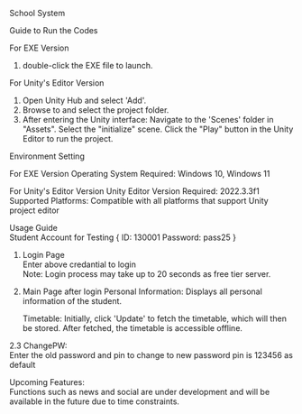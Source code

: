 School System

Guide to Run the Codes

For EXE Version
1. double-click the EXE file to launch.

For Unity's Editor Version
1. Open Unity Hub and select 'Add'.
2. Browse to and select the project folder.
3. After entering the Unity interface:
Navigate to the 'Scenes' folder in "Assets".
Select the "initialize" scene.
Click the "Play" button in the Unity Editor to run the project.

Environment Setting

For EXE Version
Operating System Required: Windows 10, Windows 11

For Unity's Editor Version
Unity Editor Version Required: 2022.3.3f1
Supported Platforms: Compatible with all platforms that support Unity project editor

Usage Guide  
Student Account for Testing
{
ID: 130001
Password: pass25
}

1. Login Page  
Enter above credantial to login  
Note: Login process may take up to 20 seconds as free tier server.

2. Main Page after login
   Personal Information:
   Displays all personal information of the student.

   Timetable:
   Initially, click 'Update' to fetch the timetable, which will then be stored.
   After fetched, the timetable is accessible offline.

2.3 ChangePW:  
Enter the old password and pin to change to new password
pin is 123456 as default

Upcoming Features:  
Functions such as news and social are under development and will be available in the future due to time constraints.
